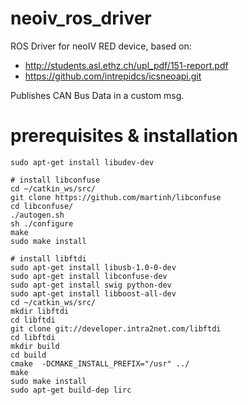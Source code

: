 # neoiv_ros_driver
ROS Driver for neoIV RED device, based on:

  - http://students.asl.ethz.ch/upl_pdf/151-report.pdf
  - https://github.com/intrepidcs/icsneoapi.git

Publishes CAN Bus Data in a custom msg.

# prerequisites & installation

````
sudo apt-get install libudev-dev

# install libconfuse
cd ~/catkin_ws/src/
git clone https://github.com/martinh/libconfuse
cd libconfuse/
./autogen.sh
sh ./configure
make
sudo make install

# install libftdi
sudo apt-get install libusb-1.0-0-dev
sudo apt-get install libconfuse-dev
sudo apt-get install swig python-dev
sudo apt-get install libboost-all-dev
cd ~/catkin_ws/src/
mkdir libftdi
cd libftdi
git clone git://developer.intra2net.com/libftdi
cd libftdi
mkdir build
cd build
cmake  -DCMAKE_INSTALL_PREFIX="/usr" ../
make
sudo make install
sudo apt-get build-dep lirc
````
